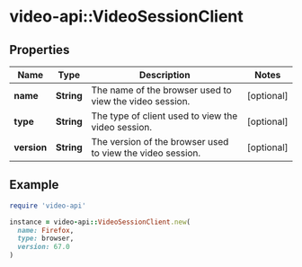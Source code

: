 # video-api::VideoSessionClient

## Properties

| Name | Type | Description | Notes |
| ---- | ---- | ----------- | ----- |
| **name** | **String** | The name of the browser used to view the video session. | [optional] |
| **type** | **String** | The type of client used to view the video session. | [optional] |
| **version** | **String** | The version of the browser used to view the video session. | [optional] |

## Example

```ruby
require 'video-api'

instance = video-api::VideoSessionClient.new(
  name: Firefox,
  type: browser,
  version: 67.0
)
```

